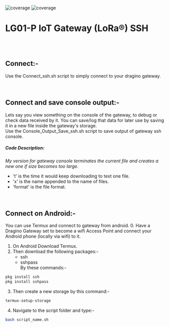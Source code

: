 ![coverage](https://img.shields.io/badge/Scripting-SSH-black/?color=blue&style=flat&logo=ubuntu)
![coverage](https://img.shields.io/badge/Hardware-Dragino-black/?color=ff8000&style=flat&logo=arduino)

# LG01-P IoT Gateway (LoRa®) SSH 
<br/><br/>

## Connect:-
Use the Connect_ssh.sh script to simply connect to your dragino gateway.
<br/><br/><br/>


## Connect and save console output:-
Lets say you view something on the console of the gateway, to debug or check data received by it. You can save/log that data for later use by saving it in a new file inside the gateway's storage.  
Use the Console_Output_Save_ssh.sh script to save output of gateway ssh console.
##### Code Description:
_My version for gateway console terminates the current file and creates a new one if size becomes too large._  
- 't' is the time it would keep downloading to text one file.  
- 'x' is the name appended to the name of files.  
- 'format' is the file format.
<br/><br/><br/>


## Connect on Android:-
You can use Termux and connect to gateway from android.
0. Have a Dragino Gateway set to become a wifi Access Point and connect your Android phone (locally via wifi) to it.
1. On Android Download Termux.
2. Then download the following packages:-
   - ssh
   - sshpass  
By these commands:-
```bash
pkg install ssh
pkg install sshpass
```
3. Then create a new storage by this command:-
```bash
termux-setup-storage
```
4. Navigate to the script folder and type:-
```bash
bash script_name.sh
```
